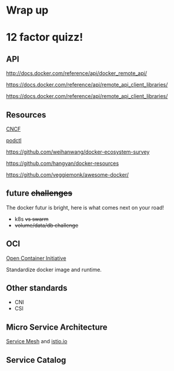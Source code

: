 # Wrap up



# 12 factor quizz!



## API

http://docs.docker.com/reference/api/docker_remote_api/

https://docs.docker.com/reference/api/remote_api_client_libraries/

https://docs.docker.com/reference/api/remote_api_client_libraries/



## Resources

[CNCF](https://cncf.io/)

[podctl](https://itunes.apple.com/be/podcast/podctl-containers-kubernetes-openshift/id1270983443?mt=2)


https://github.com/weihanwang/docker-ecosystem-survey

https://github.com/hangyan/docker-resources

https://github.com/veggiemonk/awesome-docker/



## future ~~challenges~~

The docker futur is bright, here is what comes next on your road!

 - k8s ~~vs swarm~~
 - ~~volume/data/db challenge~~


## OCI

[Open Container Initiative](http://opencontainers.org/)

Standardize docker image and runtime.


## Other standards

 - CNI
 - CSI


## Micro Service Architecture

[Service Mesh](http://philcalcado.com/2017/08/03/pattern_service_mesh.html) and [istio.io](https://istio.io)


## Service Catalog
